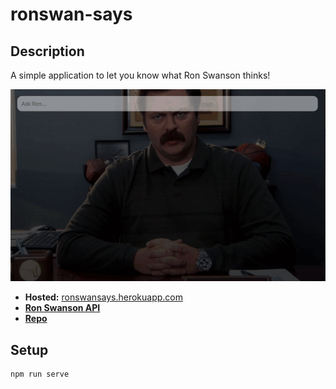 # ronswan-says

## Description

A simple application to let you know what Ron Swanson thinks!

![](Screen-Recording-2020-10-01-at-1.gif)

* **Hosted:** [ronswansays.herokuapp.com](https://ronswansays.herokuapp.com/)
* [**Ron Swanson API**](https://ron-swanson-quotes.herokuapp.com/v2/quotes)
* [**Repo**](https://ron-swanson-quotes.herokuapp.com/v2/quotes)

## Setup
```
npm run serve
```

